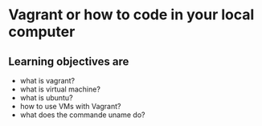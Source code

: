 # Vagrant or how to code in your local computer
## Learning objectives are 
* what is vagrant?
* what is virtual machine? 
* what is ubuntu?
* how to use VMs with Vagrant?
* what does the commande uname do? 
